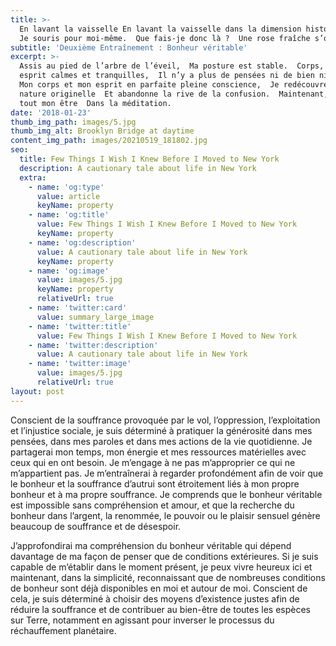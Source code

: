```yaml
---
title: >-
  En lavant la vaisselle En lavant la vaisselle dans la dimension historique, 
  Je souris pour moi-même.  Que fais-je donc là ?  Une rose fraîche s’ouvre.
subtitle: 'Deuxième Entraînement : Bonheur véritable'
excerpt: >-
  Assis au pied de l’arbre de l’éveil,  Ma posture est stable.  Corps, parole et
  esprit calmes et tranquilles,  Il n’y a plus de pensées ni de bien ni de mal. 
  Mon corps et mon esprit en parfaite pleine conscience,  Je redécouvre ma
  nature originelle  Et abandonne la rive de la confusion.  Maintenant, j’unifie
  tout mon être  Dans la méditation.
date: '2018-01-23'
thumb_img_path: images/5.jpg
thumb_img_alt: Brooklyn Bridge at daytime
content_img_path: images/20210519_181802.jpg
seo:
  title: Few Things I Wish I Knew Before I Moved to New York
  description: A cautionary tale about life in New York
  extra:
    - name: 'og:type'
      value: article
      keyName: property
    - name: 'og:title'
      value: Few Things I Wish I Knew Before I Moved to New York
      keyName: property
    - name: 'og:description'
      value: A cautionary tale about life in New York
      keyName: property
    - name: 'og:image'
      value: images/5.jpg
      keyName: property
      relativeUrl: true
    - name: 'twitter:card'
      value: summary_large_image
    - name: 'twitter:title'
      value: Few Things I Wish I Knew Before I Moved to New York
    - name: 'twitter:description'
      value: A cautionary tale about life in New York
    - name: 'twitter:image'
      value: images/5.jpg
      relativeUrl: true
layout: post
---
```

Conscient de la souffrance provoquée par le vol, l’oppression, l’exploitation et l’injustice sociale, je suis déterminé à pratiquer la générosité dans mes pensées, dans mes paroles et dans mes actions de la vie quotidienne. Je partagerai mon temps, mon énergie et mes ressources matérielles avec ceux qui en ont besoin. Je m’engage à ne pas m’approprier ce qui ne m’appartient pas. Je m’entraînerai à regarder profondément afin de voir que le bonheur et la souffrance d’autrui sont étroitement liés à mon propre bonheur et à ma propre souffrance. Je comprends que le bonheur véritable est impossible sans compréhension et amour, et que la recherche du bonheur dans l’argent, la renommée, le pouvoir ou le plaisir sensuel génère beaucoup de souffrance et de désespoir.

J’approfondirai ma compréhension du bonheur véritable qui dépend davantage de ma façon de penser que de conditions extérieures. Si je suis capable de m’établir dans le moment présent, je peux vivre heureux ici et maintenant, dans la simplicité, reconnaissant que de nombreuses conditions de bonheur sont déjà disponibles en moi et autour de moi. Conscient de cela, je suis déterminé à choisir des moyens d’existence justes afin de réduire la souffrance et de contribuer au bien-être de toutes les espèces sur Terre, notamment en agissant pour inverser le processus du réchauffement planétaire.
